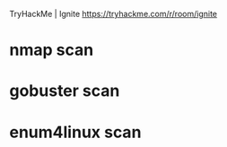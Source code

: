TryHackMe | Ignite
https://tryhackme.com/r/room/ignite

# nmap scan


# gobuster scan


# enum4linux scan



